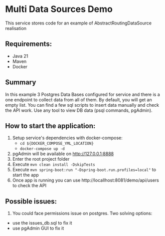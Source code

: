 # Multi Data Sources Demo

This service stores code for an example of AbstractRoutingDataSource realisation

## Requirements:

* Java 21
* Maven
* Docker

## Summary

In this example 3 Postgres Data Bases configured for service and there is a one endpoint to collect data from all of them.
By default, you will get an empty list.
You can find a few sql scripts to insert data manually and check the API work.
Use any tool to view DB data (psql commands, pgAdmin).

## How to start the application:

1. Setup service's dependencies with docker-compose:
   - `cd ${DOCKER_COMPOSE_YML_LOCATION}`
   - `docker-compose up -d`
2. pgAdmin will be available on http://127.0.0.1:8888
3. Enter the root project folder
4. Execute `mvn clean install -DskipTests`
5. Execute `mvn spring-boot:run "-Dspring-boot.run.profiles=local"` to start the app
6. Once app is running you can use http://locallhost:8081/demo/api/users to check the API

## Possible issues:
1. You could face permissions issue on postgres. Two solving options:
- use the issues_db.sql to fix it
- use pgAdmin GUI to fix it

